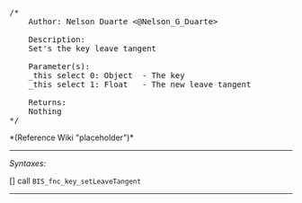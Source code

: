 <pre>/*
	Author: Nelson Duarte <@Nelson_G_Duarte>

	Description:
	Set's the key leave tangent

	Parameter(s):
	_this select 0: Object 	- The key
	_this select 1: Float 	- The new leave tangent

	Returns:
	Nothing
*/</pre>*(Reference Wiki "placeholder")*<!-- Remove this after fill-in -->


---
*Syntaxes:*

[] call `BIS_fnc_key_setLeaveTangent`

---
